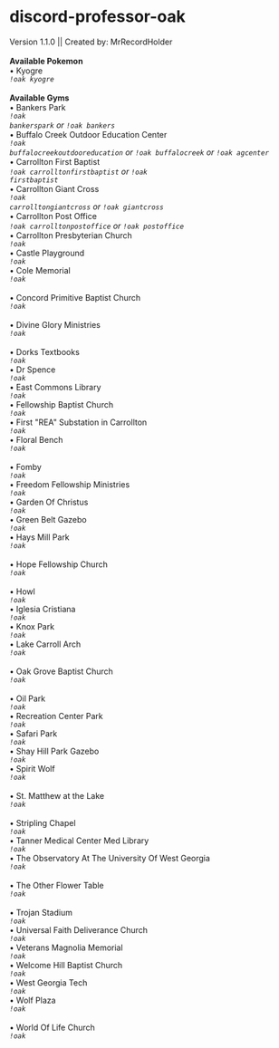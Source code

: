 # discord-professor-oak
Version 1.1.0 || Created by: MrRecordHolder<br>
<br>
<b>Available Pokemon</b><br>
&bull; Kyogre<br>
<i><code>!oak kyogre</code></i><br>
<br>
<b>Available Gyms</b><br>
&bull; Bankers Park<br>
<i><code>!oak bankerspark</code> or <code>!oak bankers</code></i><br>
&bull; Buffalo Creek Outdoor Education Center<br>
<i><code>!oak buffalocreekoutdooreducation</code> or <code>!oak buffalocreek</code> or <code>!oak agcenter</code></i><br>
&bull; Carrollton First Baptist<br>
<i><code>!oak carrolltonfirstbaptist</code> or <code>!oak firstbaptist</code></i><br>
&bull; Carrollton Giant Cross<br>
<i><code>!oak carrolltongiantcross</code> or <code>!oak giantcross</code></i><br>
&bull; Carrollton Post Office<br>
<i><code>!oak carrolltonpostoffice</code> or <code>!oak postoffice</code></i><br>
&bull; Carrollton Presbyterian Church<br>
<i><code>!oak </code></i><br>
&bull; Castle Playground<br>
<i><code>!oak </code></i><br>
&bull; Cole Memorial<br>
<i><code>!oak </code></i><br>
&bull; Concord Primitive Baptist Church<br>
<i><code>!oak </code></i><br>
&bull; Divine Glory Ministries<br>
<i><code>!oak </code></i><br>
&bull; Dorks Textbooks<br>
<i><code>!oak </code></i><br>
&bull; Dr Spence<br>
<i><code>!oak </code></i><br>
&bull; East Commons Library<br>
<i><code>!oak </code></i><br>
&bull; Fellowship Baptist Church<br>
<i><code>!oak </code></i><br>
&bull; First "REA" Substation in Carrollton<br>
<i><code>!oak </code></i><br>
&bull; Floral Bench<br>
<i><code>!oak </code></i><br>
&bull; Fomby<br>
<i><code>!oak </code></i><br>
&bull; Freedom Fellowship Ministries<br>
<i><code>!oak </code></i><br>
&bull; Garden Of Christus<br>
<i><code>!oak </code></i><br>
&bull; Green Belt Gazebo<br>
<i><code>!oak </code></i><br>
&bull; Hays Mill Park<br>
<i><code>!oak </code></i><br>
&bull; Hope Fellowship Church<br>
<i><code>!oak </code></i><br>
&bull; Howl<br>
<i><code>!oak </code></i><br>
&bull; Iglesia Cristiana<br>
<i><code>!oak </code></i><br>
&bull; Knox Park<br>
<i><code>!oak </code></i><br>
&bull; Lake Carroll Arch<br>
<i><code>!oak </code></i><br>
&bull; Oak Grove Baptist Church<br>
<i><code>!oak </code></i><br>
&bull; Oil Park<br>
<i><code>!oak </code></i><br>
&bull; Recreation Center Park<br>
<i><code>!oak </code></i><br>
&bull; Safari Park<br>
<i><code>!oak </code></i><br>
&bull; Shay Hill Park Gazebo<br>
<i><code>!oak </code></i><br>
&bull; Spirit Wolf<br>
<i><code>!oak </code></i><br>
&bull; St. Matthew at the Lake<br>
<i><code>!oak </code></i><br>
&bull; Stripling Chapel<br>
<i><code>!oak </code></i><br>
&bull; Tanner Medical Center Med Library<br>
<i><code>!oak </code></i><br>
&bull; The Observatory At The University Of West Georgia<br>
<i><code>!oak </code></i><br>
&bull; The Other Flower Table<br>
<i><code>!oak </code></i><br>
&bull; Trojan Stadium<br>
<i><code>!oak </code></i><br>
&bull; Universal Faith Deliverance Church<br>
<i><code>!oak </code></i><br>
&bull; Veterans Magnolia Memorial<br>
<i><code>!oak </code></i><br>
&bull; Welcome Hill Baptist Church<br>
<i><code>!oak </code></i><br>
&bull; West Georgia Tech<br>
<i><code>!oak </code></i><br>
&bull; Wolf Plaza<br>
<i><code>!oak </code></i><br>
&bull; World Of Life Church<br>
<i><code>!oak </code></i><br>
